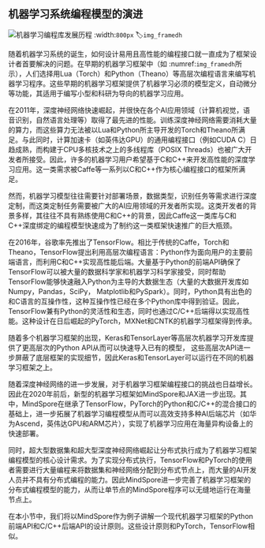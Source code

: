 ## 机器学习系统编程模型的演进

![机器学习编程库发展历程](../img/ch02/framework_development_history.svg)
:width:`800px`
:label:`img_framedh`

随着机器学习系统的诞生，如何设计易用且高性能的编程接口就一直成为了框架设计者首要解决的问题。在早期的机器学习框架中（如 :numref:`img_framedh`所示），人们选择用Lua（Torch）和Python（Theano）等高层次编程语言来编写机器学习程序。这些早期的机器学习框架提供了机器学习必须的模型定义，自动微分等功能，其适用于编写小型和科研为导向的机器学习应用。

在2011年，深度神经网络快速崛起，并很快在各个AI应用领域（计算机视觉，语音识别，自然语言处理等）取得了最先进的性能。训练深度神经网络需要消耗大量的算力，而这些算力无法被以Lua和Python所主导开发的Torch和Theano所满足。与此同时，计算加速卡（如英伟达GPU）的通用编程接口（例如CUDA
C）日趋成熟，而构建于CPU多核技术之上的多线程库（POSIX
Threads）也被广大开发者所接受。因此，许多的机器学习用户希望基于C和C++来开发高性能的深度学习应用。这一类需求被Caffe等一系列以C和C++作为核心编程接口的框架所满足。

然而，机器学习模型往往需要针对部署场景，数据类型，识别任务等需求进行深度定制，而这类定制任务需要被广大的AI应用领域的开发者所实现。这类开发者的背景多样，其往往不具有熟练使用C和C++的背景，因此Caffe这一类库与C和C++深度绑定的编程模型快速成为了制约这一类框架快速推广的巨大瓶颈。

在2016年，谷歌率先推出了TensorFlow。相比于传统的Caffe，Torch和Theano，TensorFlow提出利用高层次编程语言：Python作为面向用户的主要前端语言，而利用C和C++实现高性能后端。大量基于Python的前端API确保了TensorFlow可以被大量的数据科学家和机器学习科学家接受，同时帮助TensorFlow能够快速融入Python为主导的大数据生态（大量的大数据开发库如Numpy，Pandas，SciPy，
Matplotlib和PySpark）。同时，Python具有出色的和C语言的互操作性，这种互操作性已经在多个Python库中得到验证。因此，TensorFlow兼有Python的灵活性和生态，同时也通过C/C++后端得以实现高性能。这种设计在日后崛起的PyTorch，MXNet和CNTK的机器学习框架得到传承。

随着多个机器学习框架的出现，Keras和TensorLayer等高层次机器学习开发库提供了更高层次的Python
API从而可以快速导入已有的模型，
这些高层次API进一步屏蔽了底层框架的实现细节，因此Keras和TensorLayer可以运行在不同的机器学习框架之上。

随着深度神经网络的进一步发展，对于机器学习框架编程接口的挑战也日益增长。因此在2020年前后，新型的机器学习框架如MindSpore和JAX进一步出现。其中，MindSpore在继承了TensorFlow，PyTorch的Python和C/C++的混合接口的基础上，进一步拓展了机器学习编程模型从而可以高效支持多种AI后端芯片（如华为Ascend，英伟达GPU和ARM芯片），实现了机器学习应用在海量异构设备上的快速部署。

同时，超大型数据集和超大型深度神经网络崛起让分布式执行成为了机器学习框架编程模型的核心设计需求。为了实现分布式执行，TensorFlow和PyTorch的使用者需要进行大量编程来将数据集和神经网络分配到分布式节点上，而大量的AI开发人员并不具有分布式编程的能力。因此MindSpore进一步完善了机器学习框架的分布式编程模型的能力，从而让单节点的MindSpore程序可以无缝地运行在海量节点上。

在本小节中，我们将以MindSpore作为例子讲解一个现代机器学习框架的Python前端API和C/C++后端API的设计原则。这些设计原则和PyTorch，TensorFlow相似。
